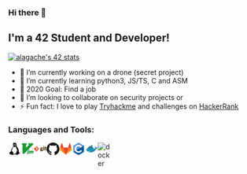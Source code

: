 ### Hi there 👋

## I'm a 42 Student and Developer!
[![alagache's 42 stats](https://badge42.herokuapp.com/api/stats/alagache?privacyName=true&darkmode=true)](https://github.com/JaeSeoKim/badge42)

- 🔭 I’m currently working on a drone (secret project)
- 🌱 I’m currently learning python3, JS/TS, C and ASM
- 🥅 2020 Goal: Find a job
- 👯 I’m looking to collaborate on security projects or 
- ⚡ Fun fact: I love to play [Tryhackme][Tryhackme] and challenges on [HackerRank][HackerRank]

<!--
**3rdn4x3l4/3rdn4x3l4** is a ✨ _special_ ✨ repository because its `README.md` (this file) appears on your GitHub profile.

Here are some ideas to get you started:

- 👯 I’m looking to collaborate on ...
- 🤔 I’m looking for help with ...
- 💬 Ask me about ...
- 📫 How to reach me: ...
- 😄 Pronouns: ...
-->

### Languages and Tools:

[<img align="left" alt="Linux" width="26px" src="https://raw.githubusercontent.com/devicons/devicon/master/icons/linux/linux-plain.svg" />][linux]
[<img align="left" alt="Vim" width="26px" src="https://raw.githubusercontent.com/devicons/devicon/master/icons/vim/vim-plain.svg" />][Vim]
[<img align="left" alt="Git" width="26px" src="https://raw.githubusercontent.com/github/explore/80688e429a7d4ef2fca1e82350fe8e3517d3494d/topics/git/git.png" />][version]
[<img align="left" alt="GitHub" width="26px" src="https://raw.githubusercontent.com/github/explore/78df643247d429f6cc873026c0622819ad797942/topics/github/github.png" />][github]
[<img align="left" alt="Gitlab" width="26px" src="https://github.com/devicons/devicon/blob/master/icons/gitlab/gitlab-original.svg" />][gitlab]
[<img align="left" alt="C" width="26px" src="https://raw.githubusercontent.com/devicons/devicon/master/icons/c/c-original.svg" />][C]
[<img align="left" alt="docker" width="26px" src="https://raw.githubusercontent.com/devicons/devicon/master/icons/docker/docker-original.svg" />][docker]
[<img align="left" alt="docker" width="26px" src="https://is2-ssl.mzstatic.com/image/thumb/Music128/v4/e3/05/1b/e3051b03-d132-df20-c4be-980616c45b02/source/1200x630bb.jpg"/>][HackerRank]

[linux]: https://lubuntu.fr/
[Vim]: https://neovim.io/
[version]: https://git-scm.com/book/fr/v2/D%C3%A9marrage-rapide-%C3%80-propos-de-la-gestion-de-version
[github]: https://github.com/
[gitlab]: https://about.gitlab.com/
[Tryhackme]: https://tryhackme.com
[C]: https://en.wikipedia.org/wiki/C_(programming_language)
[docker]: https://en.wikipedia.org/wiki/Docker_(software)
[HackerRank]: https://www.hackerrank.com/
